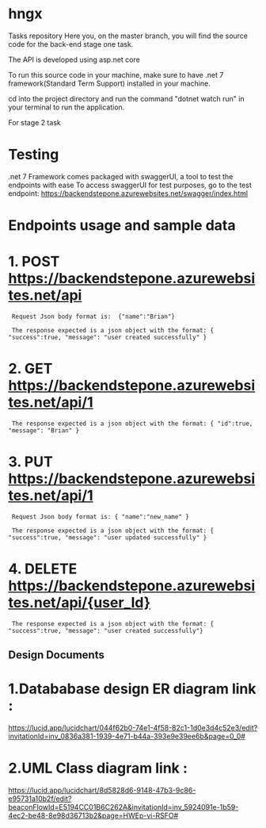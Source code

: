 # hngx
Tasks repository
Here you, on the master branch, you will find the source code for the back-end stage one task.

The API is developed using asp.net core

To run this source code in your machine, make sure to have .net 7 framework(Standard Term Support) installed in your machine.

cd into the project directory and run the command "dotnet watch run"  in your terminal to run the application.


For stage 2 task

# Testing

.net 7 Framework comes packaged with swaggerUI, a tool to test the endpoints with ease
To access swaggerUI for test purposes, go to the test endpoint: https://backendstepone.azurewebsites.net/swagger/index.html


# Endpoints usage and sample data
# 1. POST https://backendstepone.azurewebsites.net/api
   
     Request Json body format is:  {"name":"Brian"}

     The response expected is a json object with the format: { "success":true, "message": "user created successfully" }
   
# 2. GET https://backendstepone.azurewebsites.net/api/1
   
     The response expected is a json object with the format: { "id":true, "message": "Brian" }
   
# 3. PUT https://backendstepone.azurewebsites.net/api/1

     Request Json body format is: { "name":"new_name" }
   
     The response expected is a json object with the format: { "success":true, "message": "user updated successfully" }
   
# 4. DELETE https://backendstepone.azurewebsites.net/api/{user_Id}
     The response expected is a json object with the format: { "success":true, "message": "user created successfully"}

## Design Documents

# 1.Datababase design ER diagram link : 
https://lucid.app/lucidchart/044f62b0-74e1-4f58-82c1-1d0e3d4c52e3/edit?invitationId=inv_0836a381-1939-4e71-b44a-393e9e39ee6b&page=0_0#
# 2.UML Class diagram link :
https://lucid.app/lucidchart/8d5828d6-9148-47b3-9c86-e95731a10b2f/edit?beaconFlowId=E5194CC01B6C262A&invitationId=inv_5924091e-1b59-4ec2-be48-8e98d36713b2&page=HWEp-vi-RSFO#


